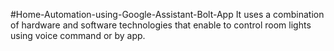 #Home-Automation-using-Google-Assistant-Bolt-App
It uses a combination of hardware and software technologies that enable to control room lights using voice command or by app.
